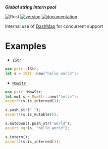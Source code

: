 ***Global string intern pool***  

![Rust](https://github.com/volight/pstr/workflows/Rust/badge.svg)
[![version](https://img.shields.io/crates/v/pstr)](https://crates.io/crates/pstr)
[![documentation](https://docs.rs/pstr/badge.svg)](https://docs.rs/pstr)

Internal use of [DashMap](https://crates.io/crates/dashmap) for concurrent support

# Examples
- [`IStr`](https://docs.rs/pstr/0.3.0/pstr/struct.IStr.html)
```rust
use pstr::IStr;
let s = IStr::new("hello world");
```
- [`MowStr`](https://docs.rs/pstr/0.3.0/pstr/struct.MowStr.html)
```rust
use pstr::MowStr;
let mut s = MowStr::new("hello");
assert!(s.is_interned());

s.push_str(" ");
assert!(s.is_mutable());

s.mutdown().push_str("world");
assert_eq!(s, "hello world");

s.intern();
assert!(s.is_interned());
```
